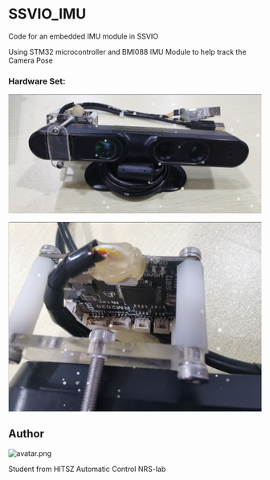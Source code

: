 # SSVIO_IMU
Code for an embedded IMU module in SSVIO

Using STM32 microcontroller and BMI088 IMU Module to help track the Camera Pose 

### Hardware Set:

![Hardware Set](https://github.com/StarRealMan/SSVIO_IMU/blob/main/images/Snipaste_2021-07-30_14-05-22.png?raw=true)

![IMU Detail](https://github.com/StarRealMan/SSVIO_IMU/blob/main/images/Snipaste_2021-07-30_14-05-35.png?raw=true)

## Author
![avatar.png](https://github.com/StarRealMan/SSVIO/blob/main/images/avatar.png?raw=true)

Student from HITSZ Automatic Control NRS-lab
